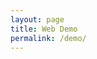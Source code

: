 ```yaml
---
layout: page
title: Web Demo
permalink: /demo/
---
```


<!-- Load Facebook SDK for JavaScript -->
<div id="fb-root"></div>
<script>
window.fbAsyncInit = function() {
  FB.init({
    xfbml            : true,
    version          : 'v6.0'
  });
};

(function(d, s, id) {
  var js, fjs = d.getElementsByTagName(s)[0];
  if (d.getElementById(id)) return;
  js = d.createElement(s); js.id = id;
  js.src = 'https://connect.facebook.net/en_US/sdk/xfbml.customerchat.js';
  fjs.parentNode.insertBefore(js, fjs);
}(document, 'script', 'facebook-jssdk'));</script>

<!-- Your customer chat code -->
<div class="fb-customerchat"
  attribution=install_email
  page_id="1192003597669830"
  theme_color="#44bec7">
</div>
